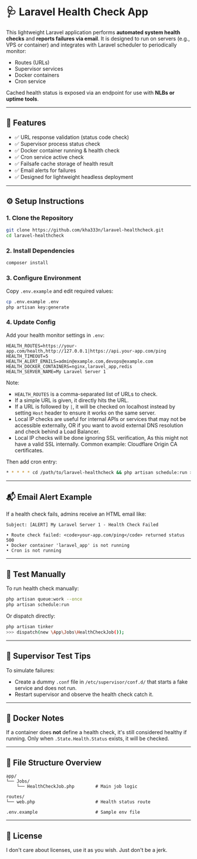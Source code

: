# 🩺 Laravel Health Check App

This lightweight Laravel application performs **automated system health checks** and **reports failures via email**. It
is designed to run on servers (e.g., VPS or container) and integrates with Laravel scheduler to periodically monitor:

- Routes (URLs)
- Supervisor services
- Docker containers
- Cron service

Cached health status is exposed via an endpoint for use with **NLBs or uptime tools**.

---

## 🚀 Features

- ✅ URL response validation (status code check)
- ✅ Supervisor process status check
- ✅ Docker container running & health check
- ✅ Cron service active check
- ✅ Failsafe cache storage of health result
- ✅ Email alerts for failures
- ✅ Designed for lightweight headless deployment

---

## ⚙️ Setup Instructions

### 1. Clone the Repository

```bash
git clone https://github.com/kha333n/laravel-healthcheck.git
cd laravel-healthcheck
```

### 2. Install Dependencies

```bash
composer install
```

### 3. Configure Environment

Copy `.env.example` and edit required values:

```bash
cp .env.example .env
php artisan key:generate
```

### 4. Update Config

Add your health monitor settings in `.env`:

```
HEALTH_ROUTES=https://your-app.com/health,http://127.0.0.1|https://api.your-app.com/ping
HEALTH_TIMEOUT=5
HEALTH_ALERT_EMAILS=admin@example.com,devops@example.com
HEALTH_DOCKER_CONTAINERS=nginx,laravel_app,redis
HEALTH_SERVER_NAME=My Laravel Server 1
```

Note:

- `HEALTH_ROUTES` is a comma-separated list of URLs to check.
- If a simple URL is given, it directly hits the URL.
- If a URL is followed by `|`, it will be checked on localhost instead by setting `Host` header to ensure it works on
  the same server.
- Local IP checks are useful for internal APIs or services that may not be accessible externally, OR if you want to
  avoid
  external DNS resolution and check behind a Load Balancer.
- Local IP checks will be done ignoring SSL verification, As this might not have a valid SSL internally. Common example:
  Cloudflare Origin CA
  certificates.

Then add cron entry:

```bash
* * * * * cd /path/to/laravel-healthcheck && php artisan schedule:run >> /dev/null 2>&1
```

---

## 📬 Email Alert Example

If a health check fails, admins receive an HTML email like:

```
Subject: [ALERT] My Laravel Server 1 - Health Check Failed

• Route check failed: <code>your-app.com/ping</code> returned status 500
• Docker container 'laravel_app' is not running
• Cron is not running
```

---

## 🧪 Test Manually

To run health check manually:

```bash
php artisan queue:work --once
php artisan schedule:run
```

Or dispatch directly:

```bash
php artisan tinker
>>> dispatch(new \App\Jobs\HealthCheckJob());
```

---

## 🧼 Supervisor Test Tips

To simulate failures:

- Create a dummy `.conf` file in `/etc/supervisor/conf.d/` that starts a fake service and does not run.
- Restart supervisor and observe the health check catch it.

---

## 🐳 Docker Notes

If a container does **not** define a health check, it's still considered healthy if running.
Only when `.State.Health.Status` exists, it will be checked.

---

## 📁 File Structure Overview

```
app/
└── Jobs/
    └── HealthCheckJob.php        # Main job logic

routes/
└── web.php                       # Health status route

.env.example                      # Sample env file
```

---

## 📜 License

I don't care about licenses, use it as you wish. Just don't be a jerk.
